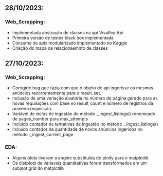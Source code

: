 ## 28/10/2023:

### Web_Scrapping:
- Implementada abstração de classes na api VivaRealApi
- Primeira versão de testes black box implementada
- Consumo de apis modularizado implementado no Kaggle
- Criação do mapa de relacionaemnto de classes


## 27/10/2023:

### Web_Scrapping:

- Corrigido bug que fazia com que o objeto de api ingerisse os mesmos anúncios recorrentemente para o result_set.
- Inclusão de uma variação aleatória no número de página gerado para as novas requisições com base no result_count e número de registros da primeira requisição.
- Variável de ciclos de ingestão do método ._ingest_listings() renomeado de pages_number para max_attempts
- Incluído contador de tentativas de ingestão no método ._ingest_listings()
- Incluído contador de quantidade de novos anúncios ingeridos no método ._ingest_current_page

### EDA:

- Alguns plots tiveram a engine substituída do plotly para o matplotlib
- Os distplots de variaveis quantitativas foram transformados em um subplot grid do matplotlib
